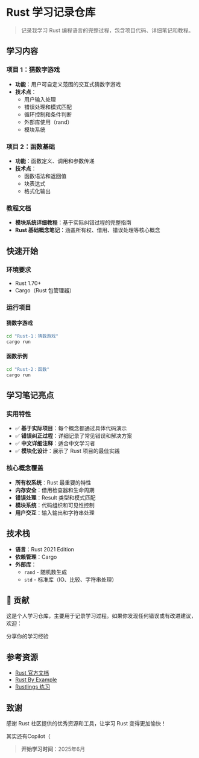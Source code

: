 # Rust 学习记录仓库

> 记录我学习 Rust 编程语言的完整过程，包含项目代码、详细笔记和教程。

## 学习内容

### 项目 1：猜数字游戏 
- **功能**：用户可自定义范围的交互式猜数字游戏
- **技术点**：
  - 用户输入处理
  - 错误处理和模式匹配
  - 循环控制和条件判断
  - 外部库使用（rand）
  - 模块系统

### 项目 2：函数基础
- **功能**：函数定义、调用和参数传递
- **技术点**：
  - 函数语法和返回值
  - 块表达式
  - 格式化输出

### 教程文档
- **模块系统详细教程**：基于实际纠错过程的完整指南
- **Rust 基础概念笔记**：涵盖所有权、借用、错误处理等核心概念

## 快速开始

### 环境要求
- Rust 1.70+ 
- Cargo（Rust 包管理器）

### 运行项目

#### 猜数字游戏
```bash
cd "Rust-1：猜数游戏"
cargo run
```

#### 函数示例
```bash
cd "Rust-2：函数"
cargo run
```

## 学习笔记亮点

### 实用特性
- ✅ **基于实际项目**：每个概念都通过具体代码演示
- ✅ **错误纠正过程**：详细记录了常见错误和解决方案
- ✅ **中文详细注释**：适合中文学习者
- ✅ **模块化设计**：展示了 Rust 项目的最佳实践

### 核心概念覆盖
- **所有权系统**：Rust 最重要的特性
- **内存安全**：借用检查器和生命周期
- **错误处理**：Result 类型和模式匹配
- **模块系统**：代码组织和可见性控制
- **用户交互**：输入输出和字符串处理

## 技术栈

- **语言**：Rust 2021 Edition
- **依赖管理**：Cargo
- **外部库**：
  - `rand` - 随机数生成
  - `std` - 标准库（IO、比较、字符串处理）



## 🤝 贡献

这是个人学习仓库，主要用于记录学习过程。如果你发现任何错误或有改进建议，欢迎：

分享你的学习经验

## 参考资源

- [Rust 官方文档](https://doc.rust-lang.org/book/)
- [Rust By Example](https://doc.rust-lang.org/rust-by-example/)
- [Rustlings 练习](https://rustlings.cool/)

## 致谢

感谢 Rust 社区提供的优秀资源和工具，让学习 Rust 变得更加愉快！

其实还有Copilot（


> **开始学习时间**：2025年6月  
